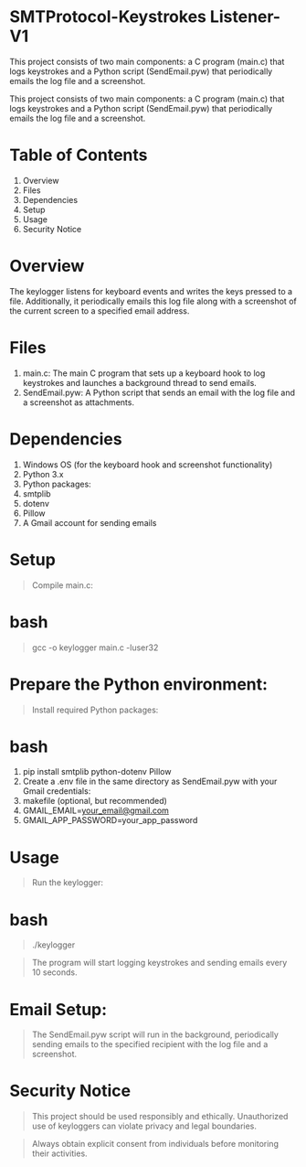 # SMTProtocol-Keystrokes Listener-V1
This project consists of two main components: a C program (main.c) that logs keystrokes and a Python script (SendEmail.pyw) that periodically emails the log file and a screenshot.

This project consists of two main components: a C program (main.c) that logs keystrokes and a Python script (SendEmail.pyw) that periodically emails the log file and a screenshot.

# Table of Contents
1. Overview
2. Files
3. Dependencies
4. Setup
5. Usage
6. Security Notice
# Overview
The keylogger listens for keyboard events and writes the keys pressed to a file. Additionally, it periodically emails this log file along with a screenshot of the current screen to a specified email address.

# Files
1. main.c: The main C program that sets up a keyboard hook to log keystrokes and launches a background thread to send emails.
2. SendEmail.pyw: A Python script that sends an email with the log file and a screenshot as attachments.
# Dependencies
1. Windows OS (for the keyboard hook and screenshot functionality)
2. Python 3.x
3. Python packages:
4. smtplib
5. dotenv
6. Pillow
7. A Gmail account for sending emails
   
# Setup
> Compile main.c:

# bash
> gcc -o keylogger main.c -luser32
# Prepare the Python environment:
> Install required Python packages:
# bash
1. pip install smtplib python-dotenv Pillow
2.  Create a .env file in the same directory as SendEmail.pyw with your Gmail credentials:
3.  makefile (optional, but recommended)
4.  GMAIL_EMAIL=your_email@gmail.com
5.  GMAIL_APP_PASSWORD=your_app_password
# Usage
> Run the keylogger:

# bash
> ./keylogger

> The program will start logging keystrokes and sending emails every 10 seconds.

# Email Setup:
> The SendEmail.pyw script will run in the background, periodically sending emails to the specified recipient with the log file and a screenshot.

# Security Notice
> This project should be used responsibly and ethically. Unauthorized use of keyloggers can violate privacy and legal boundaries.

> Always obtain explicit consent from individuals before monitoring their activities.
